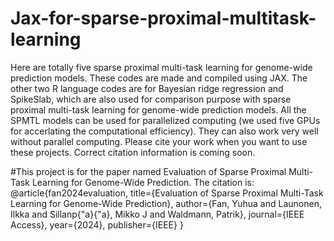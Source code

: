 # Jax-for-sparse-proximal-multitask-learning
Here are totally five sparse proximal multi-task learning for genome-wide prediction models. These codes are made and compiled using JAX. The other two R language codes are for Bayesian ridge regression and SpikeSlab, which are also used for comparison purpose with sparse proximal multi-task learning for genome-wide prediction models.
All the SPMTL models can be used for parallelized computing (we used five GPUs for accerlating the computational efficiency). They can also work very well without parallel computing. 
Please cite your work when you want to use these projects. Correct citation information is coming soon.

#This project is for the paper named Evaluation of Sparse Proximal Multi-Task Learning for Genome-Wide Prediction. The citation is: 
@article{fan2024evaluation,
  title={Evaluation of Sparse Proximal Multi-Task Learning for Genome-Wide Prediction},
  author={Fan, Yuhua and Launonen, Ilkka and Sillanp{\"a}{\"a}, Mikko J and Waldmann, Patrik},
  journal={IEEE Access},
  year={2024},
  publisher={IEEE}
}
